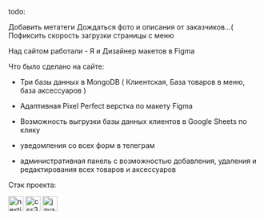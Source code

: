 todo: 

Добавить метатеги
Дождаться фото и описания от заказчиков...(
Пофиксить скорость загрузки страницы с меню

Над сайтом работали - Я и Дизайнер макетов в Figma

Что было сделано на сайте:

- Три базы данных в MongoDB ( Клиентская, База товаров в меню, база аксессуаров )

- Адаптивная Pixel Perfect верстка по макету Figma

- Возможность выгрузки базы данных клиентов в Google Sheets по клику

- уведомления со всех форм в телеграм

- административная панель с возможностью добавления, удаления и редактирования всех товаров и аксессуаров

Стэк проекта:

<img src="https://cdn.jsdelivr.net/gh/devicons/devicon/icons/nextjs/nextjs-original.svg" height="30" alt="nextjs logo"  />
<img src="https://cdn.jsdelivr.net/gh/devicons/devicon/icons/css3/css3-original.svg" height="30" alt="css3 logo"  />
<img src="https://cdn.jsdelivr.net/gh/devicons/devicon/icons/javascript/javascript-original.svg" height="30" alt="javascript logo"  />
